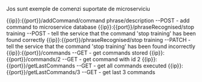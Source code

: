 Jos sunt exemple de comenzi suportate de microserviciu

{{ip}}:{{port}}/addCommand/command phrase/description --POST - add command to microservice database
{{ip}}:{{port}}/phraseRecognised/stop training --POST - tell the service that the command 'stop training' has been found correctly
{{ip}}:{{port}}/phraseRecognised/stop training --PATCH - tell the service that the command 'stop training' has been found incorrectly
{{ip}}:{{port}}/commands --GET - get commands stored
{{ip}}:{{port}}/commands/2 --GET - get command with id 2
{{ip}}:{{port}}/getLastCommands --GET - get all commands executed
{{ip}}:{{port}}/getLastCommands/3 --GET - get last 3 commands
